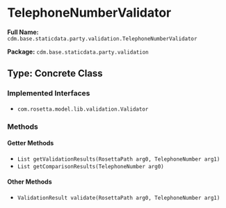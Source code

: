 # TelephoneNumberValidator

**Full Name:** `cdm.base.staticdata.party.validation.TelephoneNumberValidator`

**Package:** `cdm.base.staticdata.party.validation`

## Type: Concrete Class

### Implemented Interfaces

- `com.rosetta.model.lib.validation.Validator`

### Methods

#### Getter Methods

- `List getValidationResults(RosettaPath arg0, TelephoneNumber arg1)`
- `List getComparisonResults(TelephoneNumber arg0)`

#### Other Methods

- `ValidationResult validate(RosettaPath arg0, TelephoneNumber arg1)`

